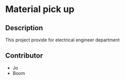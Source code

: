 # Material pick up 

## Description

This project provide for electrical engineer department

## Contributor

- Jo
- Boom
